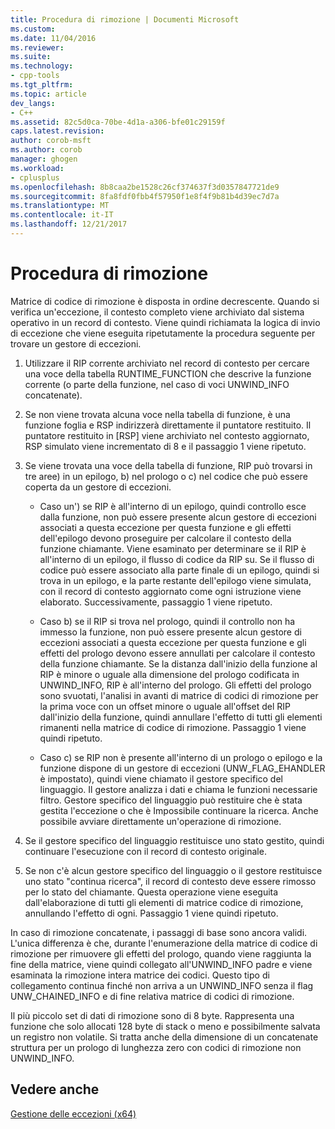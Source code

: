 ```yaml
---
title: Procedura di rimozione | Documenti Microsoft
ms.custom: 
ms.date: 11/04/2016
ms.reviewer: 
ms.suite: 
ms.technology:
- cpp-tools
ms.tgt_pltfrm: 
ms.topic: article
dev_langs:
- C++
ms.assetid: 82c5d0ca-70be-4d1a-a306-bfe01c29159f
caps.latest.revision: 
author: corob-msft
ms.author: corob
manager: ghogen
ms.workload:
- cplusplus
ms.openlocfilehash: 8b8caa2be1528c26cf374637f3d0357847721de9
ms.sourcegitcommit: 8fa8fdf0fbb4f57950f1e8f4f9b81b4d39ec7d7a
ms.translationtype: MT
ms.contentlocale: it-IT
ms.lasthandoff: 12/21/2017
---
```

# <a name="unwind-procedure"></a>Procedura di rimozione
Matrice di codice di rimozione è disposta in ordine decrescente. Quando si verifica un'eccezione, il contesto completo viene archiviato dal sistema operativo in un record di contesto. Viene quindi richiamata la logica di invio di eccezione che viene eseguita ripetutamente la procedura seguente per trovare un gestore di eccezioni.  
  
1.  Utilizzare il RIP corrente archiviato nel record di contesto per cercare una voce della tabella RUNTIME_FUNCTION che descrive la funzione corrente (o parte della funzione, nel caso di voci UNWIND_INFO concatenate).  
  
2.  Se non viene trovata alcuna voce nella tabella di funzione, è una funzione foglia e RSP indirizzerà direttamente il puntatore restituito. Il puntatore restituito in [RSP] viene archiviato nel contesto aggiornato, RSP simulato viene incrementato di 8 e il passaggio 1 viene ripetuto.  
  
3.  Se viene trovata una voce della tabella di funzione, RIP può trovarsi in tre aree) in un epilogo, b) nel prologo o c) nel codice che può essere coperta da un gestore di eccezioni.  
  
    -   Caso un') se RIP è all'interno di un epilogo, quindi controllo esce dalla funzione, non può essere presente alcun gestore di eccezioni associati a questa eccezione per questa funzione e gli effetti dell'epilogo devono proseguire per calcolare il contesto della funzione chiamante. Viene esaminato per determinare se il RIP è all'interno di un epilogo, il flusso di codice da RIP su. Se il flusso di codice può essere associato alla parte finale di un epilogo, quindi si trova in un epilogo, e la parte restante dell'epilogo viene simulata, con il record di contesto aggiornato come ogni istruzione viene elaborato. Successivamente, passaggio 1 viene ripetuto.  
  
    -   Caso b) se il RIP si trova nel prologo, quindi il controllo non ha immesso la funzione, non può essere presente alcun gestore di eccezioni associati a questa eccezione per questa funzione e gli effetti del prologo devono essere annullati per calcolare il contesto della funzione chiamante. Se la distanza dall'inizio della funzione al RIP è minore o uguale alla dimensione del prologo codificata in UNWIND_INFO, RIP è all'interno del prologo. Gli effetti del prologo sono svuotati, l'analisi in avanti di matrice di codici di rimozione per la prima voce con un offset minore o uguale all'offset del RIP dall'inizio della funzione, quindi annullare l'effetto di tutti gli elementi rimanenti nella matrice di codice di rimozione. Passaggio 1 viene quindi ripetuto.  
  
    -   Caso c) se RIP non è presente all'interno di un prologo o epilogo e la funzione dispone di un gestore di eccezioni (UNW_FLAG_EHANDLER è impostato), quindi viene chiamato il gestore specifico del linguaggio. Il gestore analizza i dati e chiama le funzioni necessarie filtro. Gestore specifico del linguaggio può restituire che è stata gestita l'eccezione o che è Impossibile continuare la ricerca. Anche possibile avviare direttamente un'operazione di rimozione.  
  
4.  Se il gestore specifico del linguaggio restituisce uno stato gestito, quindi continuare l'esecuzione con il record di contesto originale.  
  
5.  Se non c'è alcun gestore specifico del linguaggio o il gestore restituisce uno stato "continua ricerca", il record di contesto deve essere rimosso per lo stato del chiamante. Questa operazione viene eseguita dall'elaborazione di tutti gli elementi di matrice codice di rimozione, annullando l'effetto di ogni. Passaggio 1 viene quindi ripetuto.  
  
 In caso di rimozione concatenate, i passaggi di base sono ancora validi. L'unica differenza è che, durante l'enumerazione della matrice di codice di rimozione per rimuovere gli effetti del prologo, quando viene raggiunta la fine della matrice, viene quindi collegato all'UNWIND_INFO padre e viene esaminata la rimozione intera matrice dei codici. Questo tipo di collegamento continua finché non arriva a un UNWIND_INFO senza il flag UNW_CHAINED_INFO e di fine relativa matrice di codici di rimozione.  
  
 Il più piccolo set di dati di rimozione sono di 8 byte. Rappresenta una funzione che solo allocati 128 byte di stack o meno e possibilmente salvata un registro non volatile. Si tratta anche della dimensione di un concatenate struttura per un prologo di lunghezza zero con codici di rimozione non UNWIND_INFO.  
  
## <a name="see-also"></a>Vedere anche  
 [Gestione delle eccezioni (x64)](../build/exception-handling-x64.md)